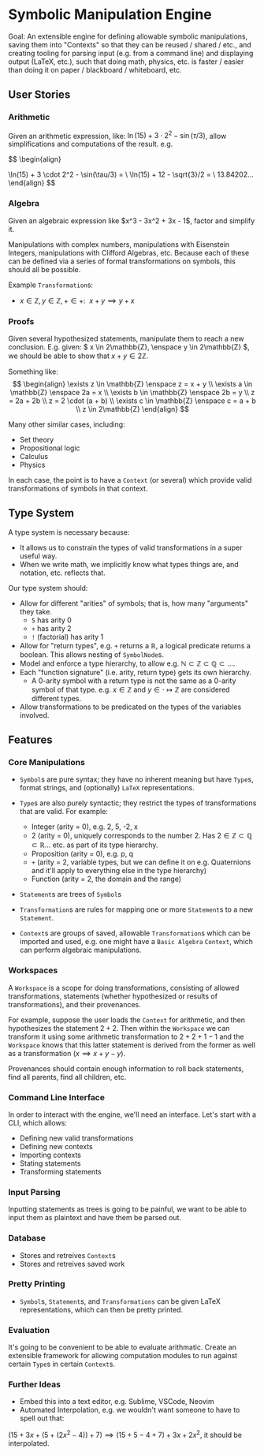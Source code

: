 # Symbolic Manipulation Engine

Goal: An extensible engine for defining allowable symbolic manipulations, saving them into "Contexts" so that they can be reused / shared / etc., and creating tooling for parsing input (e.g. from a command line) and displaying output (LaTeX, etc.), such that doing math, physics, etc. is faster / easier than doing it on paper / blackboard / whiteboard, etc.

## User Stories

### Arithmetic

Given an arithmetic expression, like: $\ln(15) + 3 \cdot 2^2 - \sin(\tau/3)$, allow simplifications and computations of the result.  e.g.

$$
\begin{align}

\ln(15) + 3 \cdot 2^2 - \sin(\tau/3) = \\
\ln(15) + 12 - \sqrt{3}/2 = \\
13.84202...
\end{align}
$$


### Algebra

Given an algebraic expression like \$x^3 - 3x^2 + 3x - 1\$, factor and simplify it.

Manipulations with complex numbers, manipulations with Eisenstein Integers, manipulations with Clifford Algebras, etc.  Because each of these can be defined via a series of formal transformations on symbols, this should all be possible.

Example `Transformation`s:
- $x \in \mathbb{Z}, y \in \mathbb{Z}, + \in +: \enspace x + y \implies y + x$

### Proofs

Given several hypothesized statements, manipulate them to reach a new conclusion.  E.g. given: $ x \in 2\mathbb{Z}, \enspace y \in 2\mathbb{Z} $, we should be able to show that $x + y \in 2\mathbb{Z}$.  

Something like:
$$
\begin{align}
\exists z \in \mathbb{Z} \enspace z = x + y \\
\exists a \in \mathbb{Z} \enspace 2a = x \\
\exists b \in \mathbb{Z} \enspace 2b = y \\
z = 2a + 2b \\
z = 2 \cdot (a + b) \\
\exists c \in \mathbb{Z} \enspace c = a + b \\
z \in 2\mathbb{Z}
\end{align}
$$

Many other similar cases, including:
- Set theory
- Propositional logic
- Calculus
- Physics

In each case, the point is to have a `Context` (or several) which provide valid transformations of symbols in that context.  

## Type System

A type system is necessary because:
- It allows us to constrain the types of valid transformations in a super useful way.
- When we write math, we implicitly know what types things are, and notation, etc. reflects that.  

Our type system should:
- Allow for different "arities" of symbols; that is, how many "arguments" they take.  
    - `5` has arity 0
    - `+` has arity 2
    - `!` (factorial) has arity 1
- Allow for "return types", e.g. `+` returns a $\mathbb{R}$, a logical predicate returns a boolean. This allows nesting of `SymbolNode`s.
- Model and enforce a type hierarchy, to allow e.g. $\mathbb{N} \subset \mathbb{Z} \subset \mathbb{Q} \subset \ldots$.  
- Each "function signature" (i.e. arity, return type) gets its own hierarchy.  
    - A 0-arity symbol with a return type is not the same as a 0-arity symbol of that type.  e.g. $x \in \mathbb{Z}$ and $y \in \cdot \mapsto \mathbb{Z}$ are considered different types.
- Allow transformations to be predicated on the types of the variables involved.

## Features

### Core Manipulations

- `Symbol`s are pure syntax; they have no inherent meaning but have `Type`s, format strings, and (optionally) `LaTeX` representations.
- `Type`s are also purely syntactic; they restrict the types of transformations that are valid.  For example:
    - Integer (arity = 0), e.g. 2, 5, -2, x
    - 2 (arity = 0), uniquely corresponds to the number 2.  Has $2 \in \mathbb{Z} \subset \mathbb{Q} \subset \mathbb{R} \ldots$ etc. as part of its type hierarchy.
    - Proposition (arity = 0), e.g. p, q
    - `+` (arity = 2, variable types, but we can define it on e.g. Quaternions and it'll apply to everything else in the type hierarchy)
    - Function (arity = 2, the domain and the range)

- `Statement`s are trees of `Symbol`s
- `Transformation`s are rules for mapping one or more `Statement`s to a new `Statement`.  
- `Context`s are groups of saved, allowable `Transformation`s which can be imported and used, e.g. one might have a `Basic Algebra` `Context`, which can perform algebraic manipulations.

### Workspaces

A `Workspace` is a scope for doing transformations, consisting of allowed transformations, statements (whether hypothesized or results of transformations), and their provenances.  

For example, suppose the user loads the `Context` for arithmetic, and then hypothesizes the statement $2 + 2$.  Then within the `Workspace` we can transform it using some arithmetic transformation to $2 + 2 + 1 - 1$ and the `Workspace` knows that this latter statement is derived from the former as well as a transformation ($x \implies x + y - y$).

Provenances should contain enough information to roll back statements, find all parents, find all children, etc.  



### Command Line Interface

In order to interact with the engine, we'll need an interface.  Let's start with a CLI, which allows:
- Defining new valid transformations
- Defining new contexts
- Importing contexts
- Stating statements
- Transforming statements

### Input Parsing

Inputting statements as trees is going to be painful, we want to be able to input them as plaintext and have them be parsed out.

### Database

- Stores and retreives `Context`s
- Stores and retreives saved work

### Pretty Printing

- `Symbol`s, `Statement`s, and `Transformations` can be given LaTeX representations, which can then be pretty printed.  

### Evaluation

It's going to be convenient to be able to evaluate arithmatic.  Create an extensible framework for allowing computation modules to run against certain `Type`s in certain `Context`s.  

### Further Ideas

- Embed this into a text editor, e.g. Sublime, VSCode, Neovim
- Automated Interpolation, e.g. we wouldn't want someone to have to spell out that:

$(15 + 3x + (5 + (2x^2 - 4)) + 7) \implies (15 + 5 - 4 + 7) + 3x + 2x^2$, it should be interpolated.
